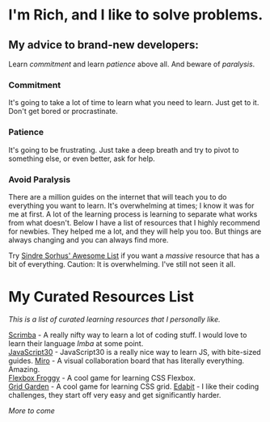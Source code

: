 # I'm Rich, and I like to solve problems.

## My advice to brand-new developers:
Learn *commitment* and learn *patience* above all. And beware of *paralysis*.

### **Commitment**
It's going to take a lot of time to learn what you need to learn. Just get to it. Don't get bored or procrastinate.

### **Patience**
It's going to be frustrating. Just take a deep breath and try to pivot to something else, or even better, ask for help.

### **Avoid Paralysis**
There are a million guides on the internet that will teach you to do everything you want to learn. It's overwhelming at times; I know it was for me at first. A lot of the learning process is learning to separate what works from what doesn't. Below I have a list of resources that I highly recommend for newbies. They helped me a lot, and they will help you too. But things are always changing and you can always find more. 

Try [Sindre Sorhus' Awesome List](https://github.com/sindresorhus/awesome) if you want a *massive* resource that has a bit of everything. Caution: It is overwhelming.  I've still not seen it all.  

# My Curated Resources List
*This is a list of curated learning resources that I personally like.*   

[Scrimba](https://www.scrimba.com) -  A really nifty way to learn a lot of coding stuff. I would love to learn their language *Imba* at some point.  
[JavaScript30](https://javascript30.com/) - JavaScript30 is a really nice way to learn JS, with bite-sized guides.
[Miro](https://www.miro.com) - A visual collaboration board that has literally everything. Amazing.  
[Flexbox Froggy](https://flexboxfroggy.com) - A cool game for learning CSS Flexbox.  
[Grid Garden](https://cssgridgarden.com)  - A cool game for learning CSS grid.
[Edabit](https://edabit.com) - I like their coding challenges, they start off very easy and get significantly harder.

*More to come*

<!-- Possible adds:
[Laconic](https://laconicml.com/computer-science-curriculum-youtube-videos/) -->
